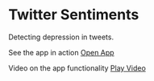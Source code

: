# Twitter Sentiments
Detecting depression in tweets.

See the app in action
[Open App](https://twitter-depression.herokuapp.com/)

Video on the app functionality
[Play Video](https://drive.google.com/file/d/1Ltnhtydykn7C6UxtWITxJeiRmuHwAb0p/view?usp=sharing)

